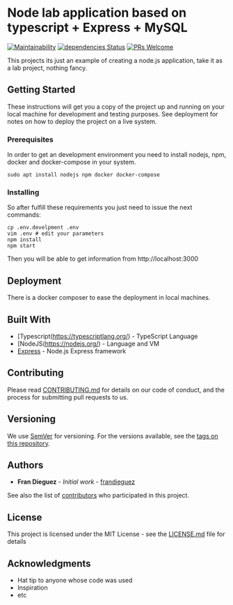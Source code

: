 # Node lab application based on typescript + Express + MySQL
[![Maintainability](https://api.codeclimate.com/v1/badges/534b7dc52af7d2bee6da/maintainability)](https://codeclimate.com/github/frandieguez/node-typescript-mysql/maintainability)
[![dependencies Status](https://david-dm.org/frandieguez/node-typescript-mysql/status.svg)](https://david-dm.org/frandieguez/node-typescript-mysql)  [![PRs Welcome](https://img.shields.io/badge/PRs-welcome-brightgreen.svg?style=flat-square)](http://makeapullrequest.com)

This projects its just an example of creating a node.js application, take it as a lab project, nothing fancy.

## Getting Started

These instructions will get you a copy of the project up and running on your local machine for development and testing purposes. See deployment for notes on how to deploy the project on a live system.

### Prerequisites

In order to get an development environment you need to install nodejs, npm, docker and docker-compose in your system.

```
sudo apt install nodejs npm docker docker-compose
```

### Installing

So after fulfill these requirements you just need to issue the next commands:

```
cp .env.develpment .env
vim .env # edit your parameters
npm install
npm start
```

Then you will be able to get information from http://localhost:3000


## Deployment

There is a docker composer to ease the deployment in local machines.

## Built With

- [Typescript(https://typescriptlang.org/) - TypeScript Language
- [NodeJS(https://nodejs.org/) - Language and VM
- [Express](https://expressjs.com/) - Node.js Express framework

## Contributing

Please read [CONTRIBUTING.md](https://gist.github.com/frandieguez/6e0fe20139abc0285cd5955784843b21) for details on our code of conduct, and the process for submitting pull requests to us.

## Versioning

We use [SemVer](http://semver.org/) for versioning. For the versions available, see the [tags on this repository](https://github.com/frandieguez/node-restserver-api/tags).

## Authors

- **Fran Dieguez** - _Initial work_ - [frandieguez](https://github.com/frandieguez)

See also the list of [contributors](https://github.com/frandieguez/node-restserver-api/contributors) who participated in this project.

## License

This project is licensed under the MIT License - see the [LICENSE.md](LICENSE.md) file for details

## Acknowledgments

- Hat tip to anyone whose code was used
- Inspiration
- etc

